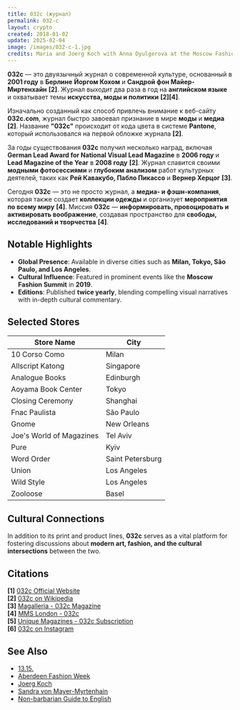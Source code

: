 ```yaml
---
title: 032c (журнал)  
permalink: 032-c  
layout: crypto  
created: 2018-01-02  
update: 2025-02-04  
image: /images/032-c-1.jpg  
credits: Maria and Joerg Koch with Anna Dyulgerova at the Moscow Fashion Summit 2019 [Vogue](https://www.vogue.ru/fashion/people-and-parties/gosti_i_uchastniki_moscow_fashion_summit/)  
---
```


**032c** — это двуязычный журнал о современной культуре, основанный в **2001 году** в **Берлине** **Йоргом Кохом** и **Сандрой фон Майер-Миртенхайн** **[2]**. Журнал выходит два раза в год на **английском языке** и охватывает темы **искусства, моды и политики** **[2][4]**.  

Изначально созданный как способ привлечь внимание к веб-сайту **032c.com**, журнал быстро завоевал признание в мире **моды** и **медиа** **[2]**. Название **"032c"** происходит от кода цвета в системе **Pantone**, который использовался на первой обложке журнала **[2]**.  

За годы существования **032c** получил несколько наград, включая **German Lead Award for National Visual Lead Magazine** в **2006 году** и **Lead Magazine of the Year** в **2008 году** **[2]**. Журнал славится своими **модными фотосессиями** и **глубоким анализом** работ культурных деятелей, таких как **Рей Кавакубо, Пабло Пикассо** и **Вернер Херцог** **[3]**.  

Сегодня **032c** — это не просто журнал, а **медиа- и фэшн-компания**, которая также создает **коллекции одежды** и организует **мероприятия по всему миру** **[4]**. Миссия **032c** — **информировать, провоцировать и активировать воображение**, создавая пространство для **свободы, исследований и творчества** **[4]**.  

## Notable Highlights  

- **Global Presence**: Available in diverse cities such as **Milan, Tokyo, São Paulo, and Los Angeles**.  
- **Cultural Influence**: Featured in prominent events like the **Moscow Fashion Summit** in **2019**.  
- **Editions**: Published **twice yearly**, blending compelling visual narratives with in-depth cultural commentary.  

## Selected Stores  

| Store Name             | City             |  
|------------------------|------------------|  
| 10 Corso Como         | Milan            |  
| Allscript Katong      | Singapore        |  
| Analogue Books        | Edinburgh        |  
| Aoyama Book Center    | Tokyo            |  
| Closing Ceremony      | Shanghai         |  
| Fnac Paulista         | São Paulo        |  
| Gnome                 | New Orleans      |  
| Joe's World of Magazines | Tel Aviv      |  
| Pure                  | Kyiv             |  
| Word Order            | Saint Petersburg |  
| Union                 | Los Angeles      |  
| Wild Style            | Los Angeles      |  
| Zooloose              | Basel            |  

## Cultural Connections  

In addition to its print and product lines, **032c** serves as a vital platform for fostering discussions about **modern art, fashion, and the cultural intersections** between the two.  

## Citations  

**[1]** [032c Official Website](https://032c.com)  
**[2]** [032c on Wikipedia](https://en.wikipedia.org/wiki/032c)  
**[3]** [Magalleria - 032c Magazine](https://store.magalleria.co.uk/products/032c)  
**[4]** [MMS London - 032c](https://www.mmslondon.co.uk/shop/p/032c)  
**[5]** [Unique Magazines - 032c Subscription](https://www.uniquemagazines.co.uk/032c-Magazine-Subscription-p353916)  
**[6]** [032c on Instagram](https://www.instagram.com/032c/)  

## See Also  

+ [13.15.](13-15)  
+ [Aberdeen Fashion Week](aberdeen-fashion-week)  
+ [Joerg Koch](joerg-koch)  
+ [Sandra von Mayer-Myrtenhain](sandra-von-mayer-myrtenhain)  
+ [Non-barbarian Guide to English](non-barbarian-guide-to-english)  

<!-- Prompt:  
- Не менять язык статьи, сохранять оригинальный язык.  
- Если тема оформлена как "Имя Фамилия", заголовок должен быть "Фамилия, Имя".  
- Изменить title: A Template на основной топик в статье.  
- Создать permalink: на основе title (без / пред и / после/)  
- Замени date: на created:  
- Замени update: хххх-хх-хх текущую дату в таком же формате  
- Изменить заголовок раздела "Citations" на ## Citations.  
- Оформить ссылки в разделе "Citations" в формате: **[x]** [URL](URL).  
- При ссылке на источник в тексте, использовать формат: **[x]**, **[x]**.  
- Убедиться, что номера цитат соответствуют записям в разделе "Citations".  
- Сделать номера цитат кликабельными по указанному выше формату.  
- Добавить список связанных тем в том же формате.  
- Если есть списки с годами (при условии что они не содержат длинные предложения или ссылки) - конвертируй их в таблицы.  
- Выделяй даты, места, географические названия, адреса, имена собственные **таким образом**.  
- Использовать шаблон - "[Название темы](ссылка-на-тему)" для каждого пункта.  
- Раздел ## See also должен включаться автоматически в конец статьи.  
- Результат в md коде.  
- Оставить этот Prompt после редактирования в конце кода.  
-->  
